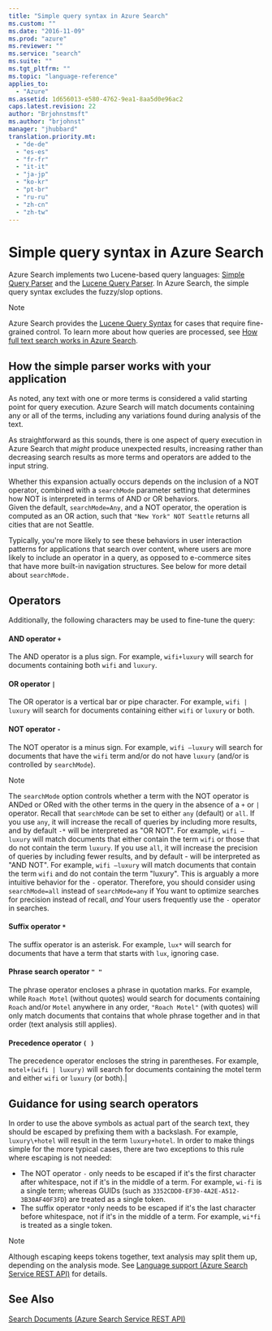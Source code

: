 ```yaml
---
title: "Simple query syntax in Azure Search"
ms.custom: ""
ms.date: "2016-11-09"
ms.prod: "azure"
ms.reviewer: ""
ms.service: "search"
ms.suite: ""
ms.tgt_pltfrm: ""
ms.topic: "language-reference"
applies_to:
  - "Azure"
ms.assetid: 1d656013-e580-4762-9ea1-8aa5d0e96ac2
caps.latest.revision: 22
author: "Brjohnstmsft"
ms.author: "brjohnst"
manager: "jhubbard"
translation.priority.mt:
  - "de-de"
  - "es-es"
  - "fr-fr"
  - "it-it"
  - "ja-jp"
  - "ko-kr"
  - "pt-br"
  - "ru-ru"
  - "zh-cn"
  - "zh-tw"
---
```

# Simple query syntax in Azure Search
  Azure Search implements two Lucene-based query languages: [Simple Query Parser](https://lucene.apache.org/core/4_7_0/queryparser/org/apache/lucene/queryparser/simple/SimpleQueryParser.html) and the [Lucene Query Parser](https://lucene.apache.org/core/4_10_2/queryparser/org/apache/lucene/queryparser/classic/package-summary.html). In Azure Search, the simple query syntax excludes the fuzzy/slop options.  

> [!NOTE]  
>  Azure Search provides the [Lucene Query Syntax](lucene-query-syntax-in-azure-search.md) for cases that require fine-grained control. To learn more about how queries are processed, see [How full text search works in Azure Search](https://docs.microsoft.com/azure/search/search-lucene-query-architecture).

## How the simple parser works with your application  
 As noted, any text with one or more terms is considered a valid starting point for query execution. Azure Search will match documents containing any or all of the terms, including any variations found during analysis of the text.  

 As straightforward as this sounds, there is one aspect of query execution in Azure Search that *might* produce unexpected results, increasing rather than decreasing search results as more terms and operators are added to the input string.  

Whether this expansion actually occurs depends on the inclusion of a NOT operator, combined with a `searchMode` parameter setting that determines how NOT is interpreted in terms of AND or OR behaviors.   
Given the default, `searchMode=Any`, and a NOT operator, the operation is computed as an OR action, such that `"New York" NOT Seattle` returns all cities that are not Seattle.  

 Typically, you're more likely to see these behaviors in user interaction patterns for applications that search over content, where users are more likely to include an operator in a query, as opposed to e-commerce sites that have more built-in navigation structures. See below for more detail about `searchMode.`  

## Operators  
 Additionally, the following characters may be used to fine-tune the query:  

#### AND operator `+`

The AND operator is a plus sign. For example, `wifi+luxury` will search for documents containing both `wifi` and `luxury`.

#### OR operator `|`

The OR operator is a vertical bar or pipe character. For example, `wifi | luxury` will search for documents containing either `wifi` or `luxury` or both.

#### NOT operator `-`

The NOT operator is a minus sign. For example, `wifi –luxury` will search for documents that have the `wifi` term and/or do not have `luxury` (and/or is controlled by `searchMode`).

> [!NOTE]  
>  The `searchMode` option controls whether a term with the NOT operator is ANDed or ORed with the other terms in the query in the absence of a `+` or `|` operator. Recall that `searchMode` can be set to either `any` (default) or `all`. If you use `any`, it will increase the recall of queries by including more results, and by default `-*` will be interpreted as "OR NOT". For example, `wifi –luxury` will match documents that either contain the term `wifi` or those that do not contain the term `luxury`. If you use `all`, it will increase the precision of queries by including fewer results, and by default - will be interpreted as "AND NOT". For example, `wifi –luxury` will match documents that contain the term `wifi` and do not contain the term "luxury". This is arguably a more intuitive behavior for the `-` operator. Therefore, you should consider using `searchMode=all` instead of `searchMode=any` if You want to optimize searches for precision instead of recall, *and* Your users frequently use the `-` operator in searches.

#### Suffix operator `*`

The suffix operator is an asterisk. For example, `lux*` will search for documents that have a term that starts with `lux`, ignoring case.  

#### Phrase search operator `" "`

The phrase operator encloses a phrase in quotation marks. For example, while `Roach Motel` (without quotes) would search for documents containing `Roach` and/or `Motel` anywhere in any order, `"Roach Motel"` (with quotes) will only match documents that contains that whole phrase together and in that order (text analysis still applies).

#### Precedence operator `( )`

The precedence operator encloses the string in parentheses. For example, `motel+(wifi | luxury)` will search for documents containing the motel term and either `wifi` or `luxury` (or both).|  

## Guidance for using search operators  

 In order to use the above symbols as actual part of the search text, they should be escaped by prefixing them with a backslash. For example, `luxury\+hotel` will result in the term `luxury+hotel`. In order to make things simple for the more typical cases, there are two exceptions to this rule where escaping is not needed:  

- The NOT operator `-` only needs to be escaped if it's the first character after whitespace, not if it's in the middle of a term. For example, `wi-fi` is a single term; whereas GUIDs (such as `3352CDD0-EF30-4A2E-A512-3B30AF40F3FD`) are treated as a single token.
- The suffix operator `*`only needs to be escaped if it's the last character before whitespace, not if it's in the middle of a term. For example, `wi*fi` is treated as a single token.

> [!NOTE]  
>  Although escaping keeps tokens together, text analysis may split them up, depending on the analysis mode. See [Language support &#40;Azure Search Service REST API&#41;](language-support.md) for details.  

## See Also  
 [Search Documents &#40;Azure Search Service REST API&#41;](search-documents.md)  
